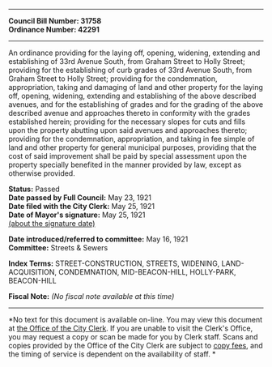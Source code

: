 * * * * *  
  
**Council Bill Number: [](#h0)[](#h2)31758**   
**Ordinance Number: 42291**  
  
* * * * *  
  
An ordinance providing for the laying off, opening, widening, extending and establishing of 33rd Avenue South, from Graham Street to Holly Street; providing for the establishing of curb grades of 33rd Avenue South, from Graham Street to Holly Street; providing for the condemnation, appropriation, taking and damaging of land and other property for the laying off, opening, widening, extending and establishing of the above described avenues, and for the establishing of grades and for the grading of the above described avenue and approaches thereto in conformity with the grades established herein; providing for the necessary slopes for cuts and fills upon the property abutting upon said avenues and approaches thereto; providing for the condemnation, appropriation, and taking in fee simple of land and other property for general municipal purposes, providing that the cost of said improvement shall be paid by special assessment upon the property specially benefited in the manner provided by law, except as otherwise provided.  
  
**Status:** Passed   
**Date passed by Full Council:** May 23, 1921   
**Date filed with the City Clerk:** May 25, 1921   
**Date of Mayor's signature:** May 25, 1921   
[(about the signature date)](/~public/approvaldate.htm)   
  
  
**Date introduced/referred to committee:** May 16, 1921   
**Committee:** Streets & Sewers   
  
**Index Terms:** STREET-CONSTRUCTION, STREETS, WIDENING, LAND-ACQUISITION, CONDEMNATION, MID-BEACON-HILL, HOLLY-PARK, BEACON-HILL  
  
**Fiscal Note:** *(No fiscal note available at this time)*  
  
* * * * *  
  
*No text for this document is available on-line. You may view this document at [the Office of the City Clerk](http://www.seattle.gov/leg/clerk/contactUs.htm). If you are unable to visit the Clerk's Office, you may request a copy or scan be made for you by Clerk staff. Scans and copies provided by the Office of the City Clerk are subject to [copy fees](http://clerk.seattle.gov/~public/clerkfees.htm), and the timing of service is dependent on the availability of staff. *  
  
  
